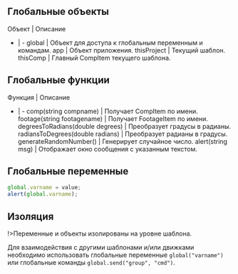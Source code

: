 ﻿## Глобальные объекты

Объект | Описание
- | -
global | Объект для доступа к глобальным переменным и командам.
app | Объект приложения.
thisProject | Текущий шаблон.
thisComp | Главный CompItem текущего шаблона.

## Глобальные функции

Функция | Описание
- | -
comp(string compname) | Получает CompItem по имени.
footage(string footagename) | Получает FootageItem по имени.
degreesToRadians(double degrees) | Преобразует градусы в радианы.
radiansToDegrees(double radians) | Преобразует радианы в градусы.
generateRandomNumber() | Генерирует случайное число.
alert(string msg) | Отображает окно сообщения с указанным текстом.

## Глобальные переменные

```javascript
global.varname = value;
alert(global.varname);
```

## Изоляция

!>Переменные и объекты изолированы на уровне шаблона. 

Для взаимодействия с другими шаблонами и/или движками необходимо использовать глобальные переменные ```global("varname")``` или глобальные команды ```global.send("group", "cmd")```.

[comment]: # (Выражения AE. добавить описание и пример взаимодействия с выражениями AE)